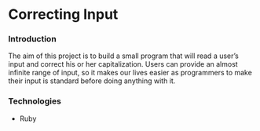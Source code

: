 # Correcting Input
### Introduction
The aim of this project is to build a small program that will read a user’s input and correct his or her capitalization. Users can provide an almost infinite range of input, so it makes our lives easier as programmers to make their input is standard before doing anything with it.

### Technologies
- Ruby
